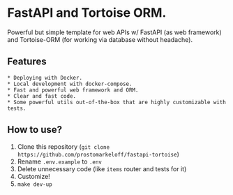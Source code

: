 # FastAPI and Tortoise ORM.
Powerful but simple template for web APIs w/ FastAPI (as web framework) and Tortoise-ORM (for working via database without headache).

## Features
    * Deploying with Docker.
    * Local development with docker-compose.
    * Fast and powerful web framework and ORM.
    * Clear and fast code.
    * Some powerful utils out-of-the-box that are highly customizable with tests.

## How to use?

1. Clone this repository (`git clone https://github.com/prostomarkeloff/fastapi-tortoise`)
2. Rename `.env.example` to `.env`
3. Delete unnecessary code (like `items` router and tests for it)
4. Customize!
5. `make dev-up`
